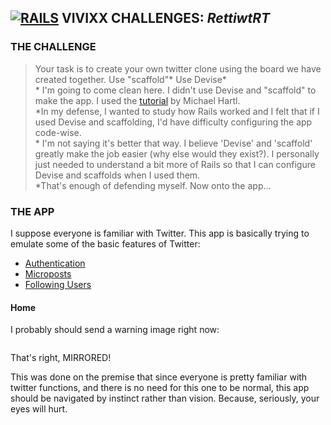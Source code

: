 ## **[![RAILS]("Rails")](http://rubyonrails.org/) VIVIXX CHALLENGES: _RettiwtRT_**

### THE CHALLENGE
> Your task is to create your own twitter clone using the board we have created together.
Use "scaffold"*
Use Devise*
\
\* I'm going to come clean here. I didn't use Devise and "scaffold" to make the app. I used the [tutorial](https://www.railstutorial.org/book/static_pages) by Michael Hartl.
\
*In my defense, I wanted to study how Rails worked and I felt that if I used Devise and scaffolding, I'd have difficulty configuring the app code-wise.
\
\* I'm not saying it's better that way. I believe 'Devise' and 'scaffold' greatly make the job easier (why else would they exist?). I personally just needed to understand a bit more of Rails so that I can configure Devise and scaffolds when I used them.
\
\*That's enough of defending myself. Now onto the app...

### THE APP
I suppose everyone is familiar with Twitter. This app is basically trying to emulate some of the basic features of Twitter:

- [Authentication](#)
- [Microposts](#)
- [Following Users](#)

#### Home

I probably should send a warning image right now:

![]()

That's right, MIRRORED!

This was done on the premise that since everyone is pretty familiar with twitter functions, and there is no need for this one to be normal, this app should be navigated by instinct rather than vision. Because, seriously, your eyes will hurt.
